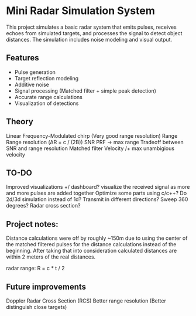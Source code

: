 # Mini Radar Simulation System

This project simulates a basic radar system that emits pulses, receives echoes from simulated targets, and processes the signal to detect object distances. The simulation includes noise modeling and visual output.

## Features
- Pulse generation
- Target reflection modeling
- Additive noise
- Signal processing (Matched filter + simple peak detection)
- Accurate range calculations
- Visualization of detections




## Theory
Linear Frequency-Modulated chirp (Very good range resolution)
Range
Range resolution (ΔR = c / (2B))
SNR
PRF -> max range
Tradeoff between SNR and range resolution
Matched filter
Velocity /+ max unambigious velocity


## TO-DO
Improved visualizations +/ dashboard? 
visualize the received signal as more and more pulses are added together
Optimize some parts using c/c++?
Do 2d/3d simulation instead of 1d? Transmit in different directions? Sweep 360 degrees?
Radar cross section?


## Project notes:
Distance calculations were off by roughly ~150m due to using the center of the matched filtered pulses for the distance calculations instead of the beginning.
After taking that into consideration calculated distances are within 2 meters of the real distances.

radar range: R = c * t / 2


## Future improvements
Doppler
Radar Cross Section (RCS)
Better range resolution (Better distinguish close targets)

